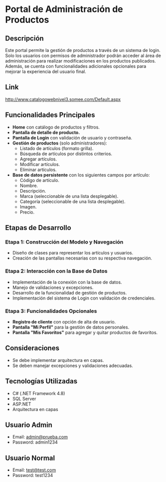 # Portal de Administración de Productos

## Descripción
Este portal permite la gestión de productos a través de un sistema de login. Solo los usuarios con permisos de administrador podrán acceder al área de administración para realizar modificaciones en los productos publicados. Además, se cuenta con funcionalidades adicionales opcionales para mejorar la experiencia del usuario final.

## Link 
http://www.catalogowebnivel3.somee.com/Default.aspx

## Funcionalidades Principales
- **Home** con catálogo de productos y filtros.
- **Pantalla de detalle de producto.**
- **Pantalla de Login** con validación de usuario y contraseña.
- **Gestión de productos** (solo administradores):
  - Listado de artículos (formato grilla).
  - Búsqueda de artículos por distintos criterios.
  - Agregar artículos.
  - Modificar artículos.
  - Eliminar artículos.
- **Base de datos persistente** con los siguientes campos por artículo:
  - Código de artículo.
  - Nombre.
  - Descripción.
  - Marca (seleccionable de una lista desplegable).
  - Categoría (seleccionable de una lista desplegable).
  - Imagen.
  - Precio.

## Etapas de Desarrollo
### Etapa 1: Construcción del Modelo y Navegación
- Diseño de clases para representar los artículos y usuarios.
- Creación de las pantallas necesarias con su respectiva navegación.

### Etapa 2: Interacción con la Base de Datos
- Implementación de la conexión con la base de datos.
- Manejo de validaciones y excepciones.
- Desarrollo de la funcionalidad de gestión de productos.
- Implementación del sistema de Login con validación de credenciales.

### Etapa 3: Funcionalidades Opcionales
- **Registro de cliente** con opción de alta de usuario.
- **Pantalla "Mi Perfil"** para la gestión de datos personales.
- **Pantalla "Mis Favoritos"** para agregar y quitar productos de favoritos.

## Consideraciones
- Se debe implementar arquitectura en capas.
- Se deben manejar excepciones y validaciones adecuadas.

## Tecnologías Utilizadas
- C# (.NET Framework 4.8)
- SQL Server
- ASP.NET 
- Arquitectura en capas
  
## Usuario Admin
- Email: admin@prueba.com
- Password: admin1234
## Usuario Normal
- Email: test@test.com	
- Password: test1234

 
